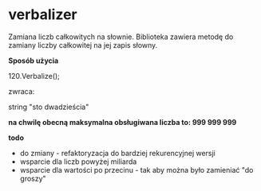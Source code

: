 verbalizer
==========

Zamiana liczb całkowitych na słownie. Biblioteka zawiera metodę do zamiany liczby całkowitej na jej zapis słowny.

**Sposób użycia**

120.Verbalize(); 

zwraca:

string "sto dwadzieścia"


**na chwilę obecną maksymalna obsługiwana liczba to: 999 999 999**


**todo**
* do zmiany - refaktoryzacja do bardziej rekurencyjnej wersji
* wsparcie dla liczb powyżej miliarda
* wsparcie dla wartości po przecinu - tak aby można było zamieniać "do groszy"
